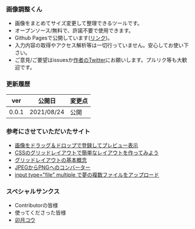 ### 画像調整くん
- 画像をまとめてサイズ変更して整理できるツールです。
- オープンソース/無料で、許諾不要で使用できます。
- Github Pagesで公開しています([リンク]())。
- 入力内容の取得やアクセス解析等は一切行っていません。安心してお使い下さい。
- ご意見/ご要望はissuesか[作者のTwitter](https://twitter.com/norihitoishida)にお願いします。プルリク等も大歓迎です。

### 更新履歴

|ver|公開日|変更点|
|---|---|---|
|0.0.1|2021/08/24|公開|

### 参考にさせていただいたサイト
- [画像をドラッグ＆ドロップで登録してプレビュー表示](https://qiita.com/tonkatu_tanaka/items/77fd4300f543a4f9682d)
- [CSSのグリッドレイアウトで簡単なレイアウトを作ってみよう](https://www.webopixel.net/html-css/1406.html)
- [グリッドレイアウトの基本概念](https://developer.mozilla.org/ja/docs/Web/CSS/CSS_Grid_Layout/Basic_Concepts_of_Grid_Layout)
- [JPEGからPNGへのコンバーター](https://convertio.co/ja/jpeg-png/)
- [input type="file" multiple で夢の複数ファイルをアップロード](https://kazumich.com/html5multiple.html)

### スペシャルサンクス
- Contributorの皆様
- 使ってくださった皆様
- [卯月コウ](https://www.youtube.com/channel/UC3lNFeJiTq6L3UWoz4g1e-A)
